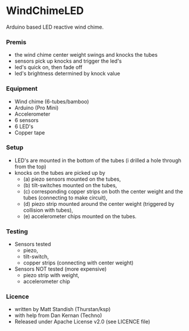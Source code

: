 # WindChimeLED

Arduino based LED reactive wind chime.

### Premis
- the wind chime center weight swings and knocks the tubes
- sensors pick up knocks and trigger the led's
- led's quick on, then fade off
- led's brightness determined by knock value

### Equipment
- Wind chime (6-tubes/bamboo)
- Arduino (Pro Mini)
- Accelerometer
- 6 sensors
- 6 LED's
- Copper tape

### Setup
- LED's are mounted in the bottom of the tubes (i drilled a hole through from the top)
- knocks on the tubes are picked up by 
  * (a) piezo sensors mounted on the tubes, 
  * (b) tilt-switches mounted on the tubes, 
  * (c) corresponding copper strips on both the center weight and the tubes (connecting to make circuit), 
  * (d) piezo strip mounted around the center weight (triggered by collision with tubes), 
  * (e) accelerometer chips mounted on the tubes.

### Testing
- Sensors tested
  * piezo, 
  * tilt-switch, 
  * copper strips (connecting with center weight)
- Sensors NOT tested (more expensive)
  * piezo strip with weight, 
  * accelerometer chip


### Licence
- written by Matt Standish (Thurstan/ksp)
- with help from Dan Kernan (Techno)
- Released under Apache License v2.0 (see LICENCE file)
